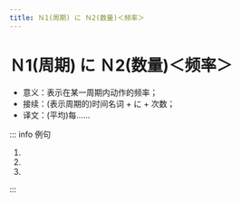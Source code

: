 ```yaml
---
title: Ｎ1(周期) に Ｎ2(数量)＜频率＞
---
```


# Ｎ1(周期) に Ｎ2(数量)＜频率＞

- 意义：表示在某一周期内动作的频率；
- 接续：(表示周期的)时间名词 + に + 次数；
- 译文：(平均)每……

::: info 例句

1. <grammer-content sentence="2、3**[か月か/げつ]に1[回/かい]ぐらい**[何/なん]かを[見/み]ていました。" trans="我两三个月左右看一次东西。" />
2. <grammer-content sentence="この[薬/やく]を**1[日/にち]に3[回/かい]**[飲/の]んでください。" trans="这个药一天喝三次。" />
3. <grammer-content sentence="[私/わたし]は**[週/しゅう]に1[回/かい]**[中国語/ちゅごくご][教室/きょうしつ]へ[行/い]っています。" trans="我每周去一趟中文教室(上中文课)。" />

:::
